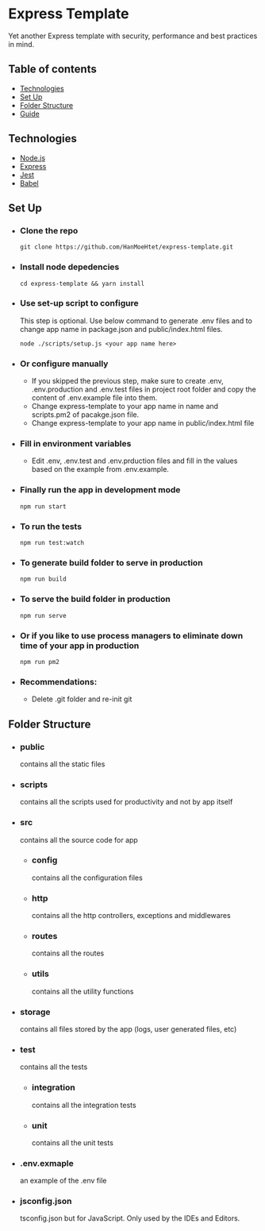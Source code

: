 # Express Template

Yet another Express template with security, performance and best practices in mind.

## Table of contents
- [Technologies](#technologies)
- [Set Up](#set-up)
- [Folder Structure](#folder-structure)
- [Guide](#guide)

## Technologies

- [Node.js](https://nodejs.org)
- [Express](https://expressjs.com)
- [Jest](https://jestjs.io)
- [Babel](https://babeljs.io)

## Set Up

- ### Clone the repo
      git clone https://github.com/HanMoeHtet/express-template.git    

- ### Install node depedencies
      cd express-template && yarn install

- ### Use set-up script to configure
  This step is optional. Use below command to generate .env files and to change app name in package.json and public/index.html files. 

      node ./scripts/setup.js <your app name here>

- ### Or configure manually
  - If you skipped the previous step, make sure to create .env, .env.production and .env.test files in project root folder and copy the content of .env.example file into them.
  - Change express-template to your app name in name and scripts.pm2 of pacakge.json file.
  - Change express-template to your app name in public/index.html file

- ### Fill in environment variables
  - Edit .env, .env.test and .env.prduction files and fill in the values based on the example from .env.example.

- ### Finally run the app in development mode 
      npm run start

- ### To run the tests
      npm run test:watch
  
- ### To generate build folder to serve in production
      npm run build

- ### To serve the build folder in production
      npm run serve

- ### Or if you like to use process managers to eliminate down time of your app in production
      npm run pm2

- ### Recommendations:
  - Delete .git folder and re-init git

## Folder Structure

- ### public 
  contains all the static files

- ### scripts
  contains all the scripts used for productivity and not by app itself

- ### src
  contains all the source code for app
  - ### config
    contains all the configuration files
  - ### http
    contains all the http controllers, exceptions and middlewares
  - ### routes
    contains all the routes
  - ### utils
    contains all the utility functions

- ### storage
  contains all files stored by the app (logs, user generated files, etc)

- ### test
  contains all the tests
  - ### integration
    contains all the integration tests
  - ### unit
    contains all the unit tests

- ### .env.exmaple
  an example of the .env file

- ### jsconfig.json
  tsconfig.json but for JavaScript. Only used by the IDEs and Editors.